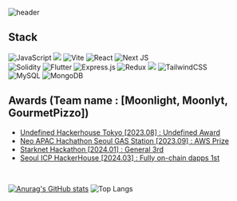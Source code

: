 ![header](https://capsule-render.vercel.app/api?type=wave&color=auto&height=300&section=header&text=SeungJin%20Han&fontSize=90)

## Stack
![JavaScript](https://img.shields.io/badge/javascript-%23323330.svg?style=for-the-badge&logo=javascript&logoColor=%23F7DF1E)
<img src="https://img.shields.io/badge/typescript-007ACC.svg?style=for-the-badge&logo=typescript&logoColor=white" />
![Vite](https://img.shields.io/badge/vite-%23646CFF.svg?style=for-the-badge&logo=vite&logoColor=white)
![React](https://img.shields.io/badge/react-%2320232a.svg?style=for-the-badge&logo=react&logoColor=%2361DAFB)
![Next JS](https://img.shields.io/badge/Next-black?style=for-the-badge&logo=next.js&logoColor=white)<br/>
![Solidity](https://img.shields.io/badge/Solidity-%23363636.svg?style=for-the-badge&logo=solidity&logoColor=white)
![Flutter](https://img.shields.io/badge/Flutter-%2302569B.svg?style=for-the-badge&logo=Flutter&logoColor=white)
![Express.js](https://img.shields.io/badge/express.js-%23404d59.svg?style=for-the-badge&logo=express&logoColor=%2361DAFB)
![Redux](https://img.shields.io/badge/redux-%23593d88.svg?style=for-the-badge&logo=redux&logoColor=white)
<img src="https://img.shields.io/badge/Recoil-3578E5?style=for-the-badge&logo=recoil&logoColor=white" />
![TailwindCSS](https://img.shields.io/badge/tailwindcss-%2338B2AC.svg?style=for-the-badge&logo=tailwind-css&logoColor=white)<br/>
![MySQL](https://img.shields.io/badge/mysql-4479A1.svg?style=for-the-badge&logo=mysql&logoColor=white)
![MongoDB](https://img.shields.io/badge/MongoDB-%234ea94b.svg?style=for-the-badge&logo=mongodb&logoColor=white)

## Awards (Team name : [Moonlight, Moonlyt, GourmetPizzo])
- [Undefined Hackerhouse Tokyo [2023.08] : Undefined Award](https://www.blockmedia.co.kr/archives/345863#google_vignette)
- [Neo APAC Hachathon Seoul GAS Station [2023.09] : AWS Prize](https://neonewstoday.com/events/four-winners-emerge-from-seoul-gas-station-magipop-and-supersquad-en-route-to-finale-in-hong-kong/)
- [Starknet Hackathon [2024.01] : General 3rd](https://x.com/OpenBuildxyz/status/1754008550010159127)
- [Seoul ICP HackerHouse [2024.03] : Fully on-chain dapps 1st](https://lu.ma/icpkoreahackerhouse?tk=VtFE1H)

<br/>

[![Anurag's GitHub stats](https://github-readme-stats.vercel.app/api?username=likeprograming1)](https://github.com/anuraghazra/github-readme-stats)
![Top Langs](https://github-readme-stats.vercel.app/api/top-langs/?username=likeprograming1&layout=compact)

<!--
**likeprograming1/likeprograming1** is a ✨ _special_ ✨ repository because its `README.md` (this file) appears on your GitHub profile.

Here are some ideas to get you started:

- 🔭 I’m currently working on ...
- 🌱 I’m currently learning ...
- 👯 I’m looking to collaborate on ...
- 🤔 I’m looking for help with ...
- 💬 Ask me about ...
- 📫 How to reach me: ...
- 😄 Pronouns: ...
- ⚡ Fun fact: ...
-->
